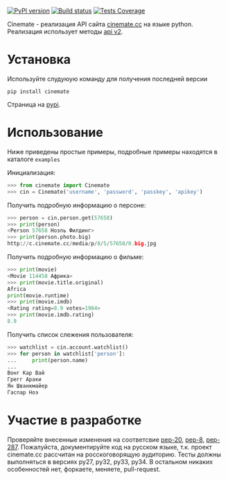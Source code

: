 [![PyPI version](http://badge.fury.io/py/cinemate.png)](http://badge.fury.io/py/cinemate)
[![Build status](http://secure.travis-ci.org/Pentusha/cinemate.png?branch=master)](https://travis-ci.org/Pentusha/cinemate)
[![Tests Coverage](http://coveralls.io/repos/Pentusha/cinemate/badge.png?branch=master)](https://coveralls.io/r/Pentusha/cinemate)

Cinemate - реализация API сайта [сinemate.cc][cinemate] на языке python.
Реализация использует методы [api v2][api].


Установка
=========

Используйте слудуюую команду для получения последней версии

    pip install cinemate

Страница на [pypi][pypi].

Использование
=============

Ниже приведены простые примеры, подробные примеры находятся в каталоге `examples`

Инициализация:

```python
>>> from cinemate import Cinemate
>>> cin = Cinemate('username', 'password', 'passkey', 'apikey')
```

Получить подробную информацию о персоне:

```python
>>> person = cin.person.get(57658)
>>> print(person)
<Person 57658 Ноэль Филдинг>
>>> print(person.photo.big)
http://c.cinemate.cc/media/p/8/5/57658/0.big.jpg
```

Получить подробную информацию о фильме:

```python
>>> print(movie)
<Movie 114458 Африка>
>>> print(movie.title.original)
Africa
print(movie.runtime)
>>> print(movie.imdb)
<Rating rating=8.9 votes=1984>
>>> print(movie.imdb.rating)
8.9
```

Получить список слежения пользователя:

```python
>>> watchlist = cin.account.watchlist()
>>> for person in watchlist['person']:
...     print(person.name)
...
Вонг Кар Вай
Грегг Араки
Ян Шванкмайер
Гаспар Ноэ
```

Участие в разработке
====================
Проверяйте внесенные изменения на соответсвие [pep-20][pep20], [pep-8][pep8], [pep-287][pep287].
Пожалуйста, документируйте код на русском языке, т.к. проект cinemate.cc рассчитан на росскоговорящую аудиторию.
Тесты должны выполняться в версиях py27, py32, py33, py34.
В остальном никаких особенностей нет, форкаете, меняете, pull-request.

[cinemate]: http://cinemate.cc/
[pep8]: http://www.python.org/dev/peps/pep-0008/
[pep20]: http://www.python.org/dev/peps/pep-0020/
[pep287]: http://www.python.org/dev/peps/pep-0287/
[pypi]: https://pypi.python.org/pypi/cinemate
[api]: http://cinemate.cc/help/api/
